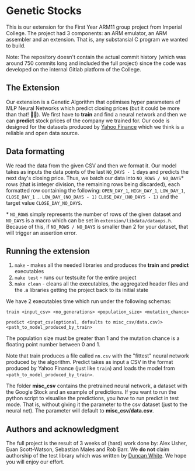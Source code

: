 # Genetic Stocks

This is our extension for the First Year ARM11 group project from Imperial College. The project had 3 components: an ARM emulator, an ARM assembler and an extension. That is, any substansial C program we wanted to build.

Note: The repository doesn't contain the actual commit history (which was around 750 commits long and included the full project) since the code was developed
on the internal Gitlab platform of the College.

## The Extension
Our extension is a Genetic Algorithm that optimises hyper parameters of MLP Neural Networks which predict closing prices (but it could be more than that! 🦠😷). We first have to **train** and find a neural network and then we can **predict**  stock prices of the company we trained for. Our code is designed for the datasets produced by [Yahoo Finance](https://finance.yahoo.com/) which we think is a reliable and open data source. 

## Data formatting
We read the data from the given CSV and then we format it. Our model takes as inputs the data points of the last  `NO_DAYS - 1` days and predicts the next day's closing price. Thus, we batch our data into `NO_ROWS / NO_DAYS`* rows (that is integer division, the remaining rows being discarded), each formatted row containing the following: 
`OPEN_DAY_1`, `HIGH_DAY_1`, `LOW_DAY_1`, `CLOSE_DAY_1` ... `LOW_DAY_(NO_DAYS - 1)`
`CLOSE_DAY_(NO_DAYS - 1)` and the target value `CLOSE_DAY_NO_DAYS`.

\* `NO_ROWS` simply represents the number of rows of the given dataset and `NO_DAYS` is
a macro which can be set in `extension/libdata/dataops.h`. Because of this, if
`NO_ROWS / NO_DAYS` is smaller than 2 for your dataset, that will trigger an assertion error.

## Running the extension
 1. `make` - makes all the needed libraries and produces the  **train** and **predict** executables
 2. `make test` - runs our testsuite for the entire project
 3. `make clean` - cleans all the executables, the aggregated header files and the .a libraries getting the project back to its initial state

We have 2 executables time which run under the following schemas:

`train <input_csv> <no_generations> <population_size> <mutation_chance>` 

`predict <input_csv(optional, defaults to misc_csv/data.csv)> <path_to_model_produced_by_train>`

The population size must be greater than 1 and the mutation chance is a floating point
number between 0 and 1.

Note that train produces a file called `nn.csv` with the "fittest" neural network produced
by the algorithm. Predict takes as input a CSV in the format produced by Yahoo Finance (just like `train`)
and loads the model from `<path_to_model_produced_by_train>`.

The folder **misc_csv** contains the pretrained neural network, a dataset with the Google Stock
and an example of predictions. If you want to run the python script to visualise
the predictions, you *have* to run predict in test mode. That is, without giving
it the parameter to the csv dataset (just to the neural net). The parameter
will default to **misc_csv/data.csv**.

## Authors and acknowledgment
The full project is the result of 3 weeks of (hard) work done by: Alex Usher, Euan Scott-Watson, Sebastian Males and Rob Barr. We **do not** claim authorship
of the test library which was written by [Duncan White](https://www.doc.ic.ac.uk/~dcw/). We hope you will enjoy our effort.

							   

